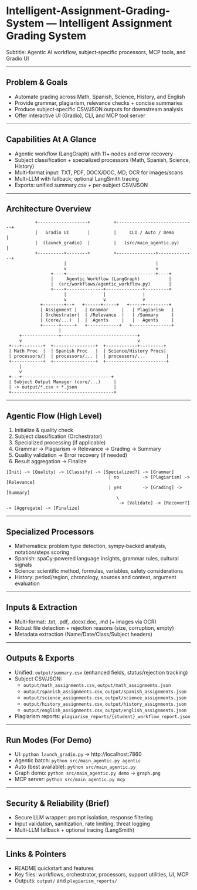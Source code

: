 # Intelligent-Assignment-Grading-System — Intelligent Assignment Grading System

Subtitle: Agentic AI workflow, subject‑specific processors, MCP tools, and Gradio UI

---

## Problem & Goals

- Automate grading across Math, Spanish, Science, History, and English
- Provide grammar, plagiarism, relevance checks + concise summaries
- Produce subject‑specific CSV/JSON outputs for downstream analysis
- Offer interactive UI (Gradio), CLI, and MCP tool server

---

## Capabilities At A Glance

- Agentic workflow (LangGraph) with 11+ nodes and error recovery
- Subject classification + specialized processors (Math, Spanish, Science, History)
- Multi‑format input: TXT, PDF, DOCX/DOC, MD; OCR for images/scans
- Multi‑LLM with fallback; optional LangSmith tracing
- Exports: unified summary.csv + per‑subject CSV/JSON

---

## Architecture Overview

```
           +-------------------+         +------------------------------+
           |   Gradio UI       |         |     CLI / Auto / Demo        |
           |  (launch_gradio)  |         |   (src/main_agentic.py)      |
           +----------+--------+         +---------------+--------------+
                      |                                  |
                      v                                  v
                 +----+----------------------------------+----+
                 |     Agentic Workflow (LangGraph)           |
                 |  (src/workflows/agentic_workflow.py)       |
                 +----+--------------+--------------+---------+
                      |              |              |
                      v              v              v
             +--------+--+   +------+-----+   +-----+---------+
             | Assignment |   | Grammar     |   | Plagiarism   |
             | Orchestrator|  | /Relevance  |   | /Summary     |
             | (core/...)  |  |  Agents     |   |   Agents     |
             +------+-----+   +------------+   +---------------+
                    |
     +--------------+-----------------------------+
     v                                            v
 +---+--------+  +----------------+  +------------+---------+
 | Math Proc  |  | Spanish Proc   |  | Science/History Procs|
 | processors/|  | processors/... |  | processors/...        |
 +------------+  +----------------+  +-----------------------+
     |
     v
 +---+----------------------------------+
 | Subject Output Manager (core/...)     |
 | -> output/*.csv + *.json              |
 +---------------------------------------+
```

---

## Agentic Flow (High Level)

1) Initialize & quality check
2) Subject classification (Orchestrator)
3) Specialized processing (if applicable)
4) Grammar → Plagiarism → Relevance → Grading → Summary
5) Quality validation → Error recovery (if needed)
6) Result aggregation → Finalize

```
[Init] -> [Quality] -> [Classify] -> [Specialized?] -> [Grammar]
                                       | no         -> [Plagiarism] -> [Relevance]
                                       | yes        -> [Grading] -> [Summary]
                                          \
                                           -> [Validate] -> [Recover?] -> [Aggregate] -> [Finalize]
```

---

## Specialized Processors

- Mathematics: problem type detection, sympy‑backed analysis, notation/steps scoring
- Spanish: spaCy‑powered language insights, grammar rules, cultural signals
- Science: scientific method, formulas, variables, safety considerations
- History: period/region, chronology, sources and context, argument evaluation

---

## Inputs & Extraction

- Multi‑format: .txt, .pdf, .docx/.doc, .md (+ images via OCR)
- Robust file detection + rejection reasons (size, corruption, empty)
- Metadata extraction (Name/Date/Class/Subject headers)

---

## Outputs & Exports

- Unified: `output/summary.csv` (enhanced fields, status/rejection tracking)
- Subject CSV/JSON:
  - `output/math_assignments.csv`, `output/math_assignments.json`
  - `output/spanish_assignments.csv`, `output/spanish_assignments.json`
  - `output/science_assignments.csv`, `output/science_assignments.json`
  - `output/history_assignments.csv`, `output/history_assignments.json`
  - `output/english_assignments.csv`, `output/english_assignments.json`
- Plagiarism reports: `plagiarism_reports/{student}_workflow_report.json`

---

## Run Modes (For Demo)

- UI: `python launch_gradio.py` → http://localhost:7860
- Agentic batch: `python src/main_agentic.py agentic`
- Auto (best available): `python src/main_agentic.py`
- Graph demo: `python src/main_agentic.py demo` → `graph.png`
- MCP server: `python src/main_agentic.py mcp`

---

## Security & Reliability (Brief)

- Secure LLM wrapper: prompt isolation, response filtering
- Input validation, sanitization, rate limiting, threat logging
- Multi‑LLM fallback + optional tracing (LangSmith)

---

## Links & Pointers

- README quickstart and features
- Key files: workflows, orchestrator, processors, support utilities, UI, MCP
- Outputs: `output/` and `plagiarism_reports/`

